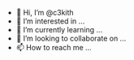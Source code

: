 - 👋 Hi, I’m @c3kith
- 👀 I’m interested in ...
- 🌱 I’m currently learning ...
- 💞️ I’m looking to collaborate on ...
- 📫 How to reach me ...

<!---
c3kith/c3kith is a ✨ special ✨ repository because its `README.md` (this file) appears on your GitHub profile.
You can click the Preview link to take a look at your changes.
--->
